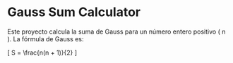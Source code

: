 # Gauss Sum Calculator

Este proyecto calcula la suma de Gauss para un número entero positivo \( n \). La fórmula de Gauss es:

\[
S = \frac{n(n + 1)}{2}
\]